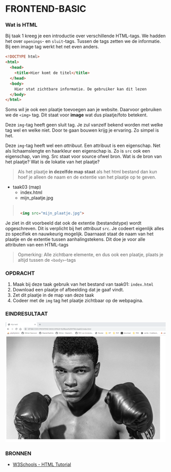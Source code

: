 # FRONTEND-BASIC

### Wat is HTML

Bij taak 1 kreeg je een introductie  over verschillende HTML-tags. We hadden het over `openings`- en `sluit`-tags. Tussen de tags zetten we de informatie. Bij een image tag werkt het net even anders.  

```html
<!DOCTYPE html>
<html>
  <head>
    <title>Hier komt de titel</title>
  </head>
  <body>
    Hier stat zichtbare informatie. De gebruiker kan dit lezen
  </body>
</html>
```
Soms wil je ook een plaatje toevoegen aan je website. Daarvoor gebruiken we de `<img>` tag. Dit staat voor __image__ wat dus plaatje/foto betekent. 

Deze `img`-tag heeft geen sluit tag. Je zul vanzelf bekend worden met welke tag wel en welke niet. Door te gaan bouwen krijg je ervaring. Zo simpel is het. 

Deze `img`-tag heeft wel een _attribuut_. Een attribuut is een eigenschap. Net als lichaamslengte en haarkleur een eigenschap is. Zo is `src` ook een eigenschap, van img. 
Src staat voor source ofwel bron. Wat is de bron van het plaatje? Wat is de lokatie van het plaatje?

> Als het plaatje __in dezelfde map staat__ als het html bestand dan kun hoef je alleen de naam en de extentie van het plaatje op te geven.

* taak03 (map)
  * index.html
  * mijn_plaatje.jpg

>
> ```html
> 
>  <img src="mijn_plaatje.jpg">
>
> ```
 

Je ziet in dit voorbeeld dat ook de extentie (bestandstype) wordt opgeschreven. Dit is verplicht bij het _attribuut_ `src`. Je codeert eigenlijk alles zo specifiek en nauwkeurig mogelijk. Daarnaast staat de naam van het plaatje en de extentie tussen aanhalingstekens. Dit doe je voor alle attributen van een HTML-tags

> Opmerking: Alle zichtbare elemente, en dus ook een plaatje, plaats je altijd tussen de `<body>`-tags

### OPDRACHT

1. Maak bij deze taak gebruik van het bestand van taak01: `index.html`
2. Download een plaatje of afbeelding dat je gaaf vindt.
3. Zet dit plaatje in de map van deze taak
4. Codeer met de `img` tag het plaatje zichtbaar op de webpagina.

### EINDRESULTAAT

![eerste plaatje](images/resultaat.png)

### BRONNEN

- [W3Schools - HTML Tutorial](https://www.w3schools.com/html/)

